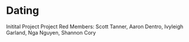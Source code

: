 # Dating
Initital Project
Project Red Members:
Scott Tanner, Aaron Dentro, Ivyleigh Garland, Nga Nguyen, Shannon Cory
